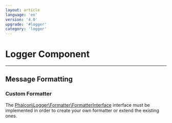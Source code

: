 ```yaml
---
layout: article
language: 'en'
version: '4.0'
upgrade: '#logger'
category: 'logger'
---
```

# Logger Component
<hr/>

## Message Formatting

### Custom Formatter
The [Phalcon\Logger\Formatter\FormatterInterface](api/Phalcon_Logger_Formatter_FormatterInterface) interface must be implemented in order to create your own formatter or extend the existing ones.
